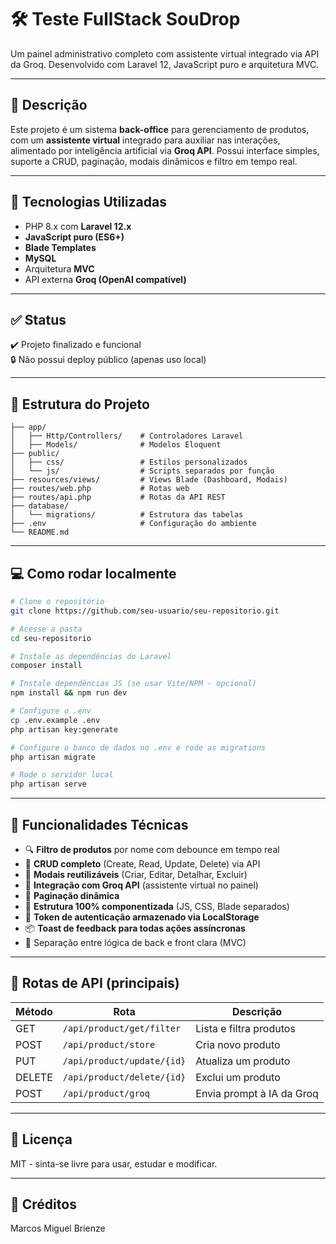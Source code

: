 # 🛠️ Teste FullStack SouDrop

Um painel administrativo completo com assistente virtual integrado via API da Groq. Desenvolvido com Laravel 12, JavaScript puro e arquitetura MVC.

---

## 📌 Descrição

Este projeto é um sistema **back-office** para gerenciamento de produtos, com um **assistente virtual** integrado para auxiliar nas interações, alimentado por inteligência artificial via **Groq API**. Possui interface simples, suporte a CRUD, paginação, modais dinâmicos e filtro em tempo real.

---

## 🚀 Tecnologias Utilizadas

- PHP 8.x com **Laravel 12.x**
- **JavaScript puro (ES6+)**
- **Blade Templates**
- **MySQL**
- Arquitetura **MVC**
- API externa **Groq (OpenAI compatível)**

---

## ✅ Status

✔️ Projeto finalizado e funcional  
🔒 Não possui deploy público (apenas uso local)

---

## 📂 Estrutura do Projeto

```
├── app/
│   ├── Http/Controllers/    # Controladores Laravel
│   ├── Models/              # Modelos Eloquent
├── public/
│   ├── css/                 # Estilos personalizados
│   └── js/                  # Scripts separados por função
├── resources/views/         # Views Blade (Dashboard, Modais)
├── routes/web.php           # Rotas web
├── routes/api.php           # Rotas da API REST
├── database/
│   └── migrations/          # Estrutura das tabelas
├── .env                     # Configuração do ambiente
└── README.md
```

---

## 💻 Como rodar localmente

```bash
# Clone o repositório
git clone https://github.com/seu-usuario/seu-repositorio.git

# Acesse a pasta
cd seu-repositorio

# Instale as dependências do Laravel
composer install

# Instale dependências JS (se usar Vite/NPM - opcional)
npm install && npm run dev

# Configure o .env
cp .env.example .env
php artisan key:generate

# Configure o banco de dados no .env e rode as migrations
php artisan migrate

# Rode o servidor local
php artisan serve
```

---

## 📑 Funcionalidades Técnicas

- 🔍 **Filtro de produtos** por nome com debounce em tempo real
- 🧾 **CRUD completo** (Create, Read, Update, Delete) via API
- 📄 **Modais reutilizáveis** (Criar, Editar, Detalhar, Excluir)
- 🧠 **Integração com Groq API** (assistente virtual no painel)
- 🔄 **Paginação dinâmica**
- 🧱 **Estrutura 100% componentizada** (JS, CSS, Blade separados)
- 🔐 **Token de autenticação armazenado via LocalStorage**
- 📦 **Toast de feedback para todas ações assíncronas**
- 📁 Separação entre lógica de back e front clara (MVC)

---

## 📡 Rotas de API (principais)

| Método | Rota                       | Descrição                 |
| ------ | -------------------------- | ------------------------- |
| GET    | `/api/product/get/filter`  | Lista e filtra produtos   |
| POST   | `/api/product/store`       | Cria novo produto         |
| PUT    | `/api/product/update/{id}` | Atualiza um produto       |
| DELETE | `/api/product/delete/{id}` | Exclui um produto         |
| POST   | `/api/product/groq`        | Envia prompt à IA da Groq |

---

## 📜 Licença

MIT - sinta-se livre para usar, estudar e modificar.

---

## 🤖 Créditos

Marcos Miguel Brienze
